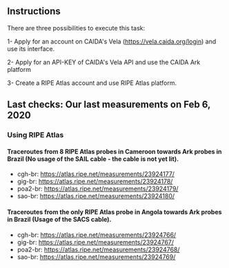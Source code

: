 
## Instructions

There are three possibilities to execute this task:

1- Apply for an account on CAIDA's Vela (https://vela.caida.org/login) and use its interface.

2- Apply for an API-KEY of CAIDA's Vela API and use the CAIDA Ark platform

3- Create a RIPE Atlas account and use RIPE Atlas platform.


## Last checks: Our last measurements on Feb 6, 2020

### Using RIPE Atlas

#### Traceroutes from 8 RIPE Atlas probes in Cameroon towards Ark probes in Brazil (No usage of the SAIL cable - the cable is not yet lit). 
* cgh-br: https://atlas.ripe.net/measurements/23924177/
* gig-br: https://atlas.ripe.net/measurements/23924178/
* poa2-br: https://atlas.ripe.net/measurements/23924179/
* sao-br: https://atlas.ripe.net/measurements/23924180/

#### Traceroutes from the only RIPE Atlas probe in Angola towards Ark probes in Brazil (Usage of the SACS cable). 
* cgh-br: https://atlas.ripe.net/measurements/23924766/
* gig-br: https://atlas.ripe.net/measurements/23924767/
* poa2-br: https://atlas.ripe.net/measurements/23924768/
* sao-br: https://atlas.ripe.net/measurements/23924769/



